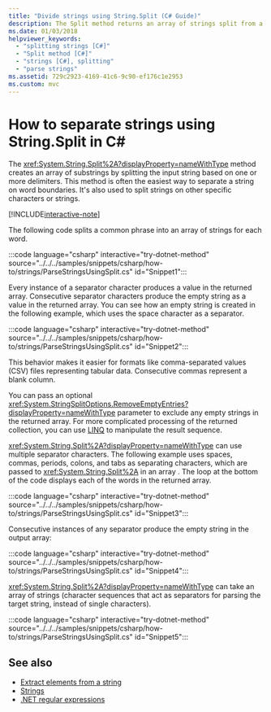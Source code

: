 ```yaml
---
title: "Divide strings using String.Split (C# Guide)"
description: The Split method returns an array of strings split from a set of delimiters. It's an easy way to extract substrings from a string.
ms.date: 01/03/2018
helpviewer_keywords:
  - "splitting strings [C#]"
  - "Split method [C#]"
  - "strings [C#], splitting"
  - "parse strings"
ms.assetid: 729c2923-4169-41c6-9c90-ef176c1e2953
ms.custom: mvc
---
```

# How to separate strings using String.Split in C\#

The <xref:System.String.Split%2A?displayProperty=nameWithType> method creates an
array of substrings by splitting the input string based on one or more delimiters. This method is often the easiest way to separate a string on word boundaries. It's also used
to split strings on other specific characters or strings.

[!INCLUDE[interactive-note](~/includes/csharp-interactive-note.md)]

The following code splits a common phrase into an array of strings for each word.

:::code language="csharp" interactive="try-dotnet-method" source="../../../samples/snippets/csharp/how-to/strings/ParseStringsUsingSplit.cs" id="Snippet1":::

Every instance of a separator character produces a value in the
returned array. Consecutive separator characters produce the empty string
as a value in the returned array. You can see how an empty string is created in the following example,
which uses the space character as a separator.

:::code language="csharp" interactive="try-dotnet-method" source="../../../samples/snippets/csharp/how-to/strings/ParseStringsUsingSplit.cs" id="Snippet2":::

This behavior makes it easier for formats like comma-separated values (CSV)
files representing tabular data. Consecutive commas represent a blank column.

You can pass an optional <xref:System.StringSplitOptions.RemoveEmptyEntries?displayProperty=nameWithType> parameter to
exclude any empty strings in the returned array. For more complicated processing of the returned
collection, you can use [LINQ](../programming-guide/concepts/linq/index.md) to manipulate
the result sequence.

<xref:System.String.Split%2A?displayProperty=nameWithType> can use multiple separator characters.
The following example uses spaces, commas, periods, colons, and tabs as separating characters, which are passed to <xref:System.String.Split%2A> in an array .
The loop at the bottom of the code displays each of the words in the returned array.

:::code language="csharp" interactive="try-dotnet-method" source="../../../samples/snippets/csharp/how-to/strings/ParseStringsUsingSplit.cs" id="Snippet3":::

Consecutive instances of any separator produce the empty string in the output array:

:::code language="csharp" interactive="try-dotnet-method" source="../../../samples/snippets/csharp/how-to/strings/ParseStringsUsingSplit.cs" id="Snippet4":::

<xref:System.String.Split%2A?displayProperty=nameWithType> can take an array of strings (character sequences that act as separators for parsing the target string, instead of single characters).

:::code language="csharp" interactive="try-dotnet-method" source="../../../samples/snippets/csharp/how-to/strings/ParseStringsUsingSplit.cs" id="Snippet5":::

## See also

- [Extract elements from a string](../../standard/base-types/divide-up-strings.md)
- [Strings](../programming-guide/strings/index.md)
- [.NET regular expressions](../../standard/base-types/regular-expressions.md)
